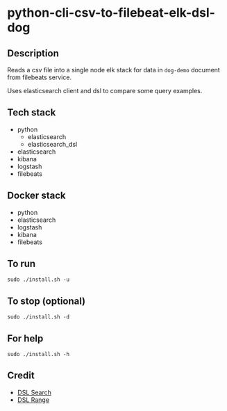 # python-cli-csv-to-filebeat-elk-dsl-dog

## Description
Reads a csv file into a single node elk stack for data in `dog-demo` document from filebeats service.

Uses elasticsearch client and dsl to compare some query examples.

## Tech stack
- python
    - elasticsearch
    - elasticsearch_dsl
- elasticsearch
- kibana
- logstash
- filebeats

## Docker stack
- python
- elasticsearch
- logstash
- kibana
- filebeats

## To run
`sudo ./install.sh -u`

## To stop (optional)
`sudo ./install.sh -d`

## For help
`sudo ./install.sh -h`

## Credit
- [DSL Search](https://medium.com/@kartik.puri95/a-ninja-way-to-use-elasticsearch-with-python-40a1e841e859)
- [DSL Range](https://stackoverflow.com/questions/43368586/range-query-in-elasticsearch-dsl-by-integer-field)